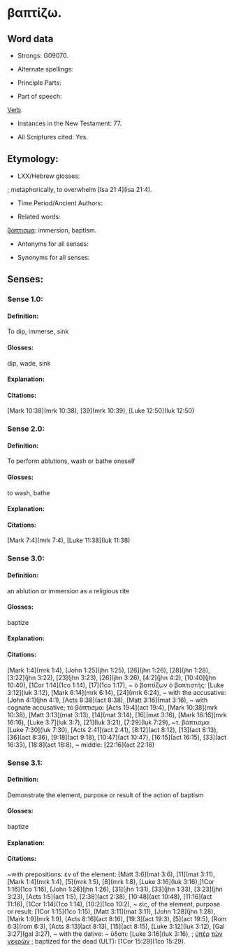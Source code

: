 # βαπτίζω.

<!-- Status: S2=NeedsFinalCheck -->
<!-- Lexica used for edits: LN MM -->

## Word data

* Strongs: G09070.


* Alternate spellings:

* Principle Parts: 

* Part of speech: 

[Verb](http://ugg.readthedocs.io/en/latest/verb.html). 

* Instances in the New Testament: 77.

* All Scriptures cited: Yes.

## Etymology: 

* LXX/Hebrew glosses: 

; metaphorically,  to overwhelm [Isa 21:4](isa 21:4).

* Time Period/Ancient Authors: 

* Related words: 

[βάπτισμα](../G09080/01.md): immersion, baptism.

* Antonyms for all senses:

* Synonyms for all senses: 

## Senses:

### Sense  1.0: 

#### Definition: 

To dip, immerse, sink 

#### Glosses: 

dip, wade, sink

#### Explanation: 

#### Citations: 

[Mark 10:38](mrk 10:38), [39](mrk 10:39), [Luke 12:50](luk 12:50)

### Sense  2.0: 

#### Definition: 

To perform ablutions, wash or bathe oneself

#### Glosses: 

to wash, bathe

#### Explanation: 

#### Citations: 

[Mark 7:4](mrk 7:4), [Luke 11:38](luk 11:38)

### Sense  3.0: 

#### Definition: 

an ablution or immersion as a religious rite

#### Glosses: 

baptize

#### Explanation: 

#### Citations: 

[Mark 1:4](mrk 1:4), [John 1:25](jhn 1:25), [26](jhn 1:26), [28](jhn 1:28), [3:22](jhn 3:22), [23](jhn 3:23), [26](jhn 3:26), 
[4:2](jhn 4:2), [10:40](jhn 10:40), [1Cor 1:14](1co 1:14), [17](1co 1:17),
~ ὁ βαπτίζων  ὁ βαπτιστής: [Luke 3:12](luk 3:12), [Mark 6:14](mrk 6:14), [24](mrk 6:24),
~ with the accusative: [John 4:1](jhn 4:1), [Acts 8:38](act 8:38), [Matt 3:16](mat 3:16),
~ with cognate accusative; τὸ βάπτισμα: [Acts 19:4](act 19:4),
[Mark 10:38](mrk 10:38), [Matt 3:13](mat 3:13), [14](mat 3:14), [16](mat 3:16), [Mark 16:16](mrk 16:16), 
[Luke 3:7](luk 3:7), [21](luk 3:21), [7:29](luk 7:29),
~τ. βάπτισμα: [Luke 7:30](luk 7:30), [Acts 2:41](act 2:41),
[8:12](act 8:12), [13](act 8:13), [36](act 8:36), [9:18](act 9:18), [10:47](act 10:47), [16:15](act 16:15), 
[33](act 16:33), [18:8](act 18:8),
~ middle: [22:16](act 22:16)

### Sense  3.1: 

#### Definition: 

Demonstrate the element, purpose or result of the action of baptism 

#### Glosses: 

baptize

#### Explanation: 

#### Citations: 

~with prepositions: ἐν of the element: [Matt 3:6](mat 3:6), [11](mat 3:11), [Mark 1:4](mrk 1:4), [5](mrk 1:5), 
[8](mrk 1:8), [Luke 3:16](luk 3:16),[1Cor 1:16](1co 1:16), [John 1:26](jhn 1:26), [31](jhn 1:31), [33](jhn 1:33), 
[3:23](jhn 3:23), [Acts 1:5](act 1:5), [2:38](act 2:38), [10:48](act 10:48), [11:16](act 11:16), [1Cor 1:14](1co 1:14), 
[10:2](1co 10:2),
~ εἰς, of the element, purpose or result: [1Cor 1:15](1co 1:15), [Matt 3:11](mat 3:11), [John 1:28](jhn 1:28), 
[Mark 1:9](mrk 1:9), [Acts 8:16](act 8:16),  [19:3](act 19:3), [5](act 19:5), [Rom 6:3](rom 6:3), [Acts 8:13](act 8:13), 
[15](act 8:15), [Luke 3:12](luk 3:12), [Gal 3:27](gal 3:27),
~ with the dative:
~ ὕδατι: [Luke 3:16](luk 3:16),
;  [ὑπὲρ](../G52280/01.md) [τῶν](../G35880/01.md) [νεκρῶν](../G34980/01.md)
;  baptized for the dead (ULT): [1Cor 15:29](1co 15:29).
